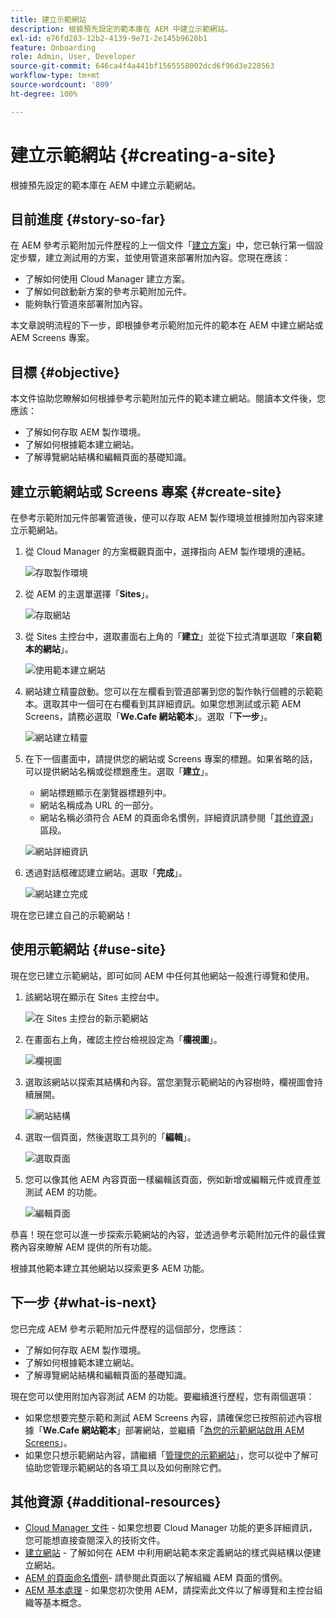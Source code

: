 ```yaml
---
title: 建立示範網站
description: 根據預先設定的範本庫在 AEM 中建立示範網站。
exl-id: e76fd283-12b2-4139-9e71-2e145b9620b1
feature: Onboarding
role: Admin, User, Developer
source-git-commit: 646ca4f4a441bf1565558002dcd6f96d3e228563
workflow-type: tm+mt
source-wordcount: '809'
ht-degree: 100%

---
```


# 建立示範網站 {#creating-a-site}

根據預先設定的範本庫在 AEM 中建立示範網站。

## 目前進度 {#story-so-far}

在 AEM 參考示範附加元件歷程的上一個文件「[建立方案](create-program.md)」中，您已執行第一個設定步驟，建立測試用的方案，並使用管道來部署附加內容。您現在應該：

* 了解如何使用 Cloud Manager 建立方案。
* 了解如何啟動新方案的參考示範附加元件。
* 能夠執行管道來部署附加內容。

本文章說明流程的下一步，即根據參考示範附加元件的範本在 AEM 中建立網站或 AEM Screens 專案。

## 目標 {#objective}

本文件協助您瞭解如何根據參考示範附加元件的範本建立網站。閱讀本文件後，您應該：

* 了解如何存取 AEM 製作環境。
* 了解如何根據範本建立網站。
* 了解導覽網站結構和編輯頁面的基礎知識。

## 建立示範網站或 Screens 專案 {#create-site}

在參考示範附加元件部署管道後，便可以存取 AEM 製作環境並根據附加內容來建立示範網站。

1. 從 Cloud Manager 的方案概觀頁面中，選擇指向 AEM 製作環境的連結。

   ![存取製作環境](assets/access-author.png)

1. 從 AEM 的主選單選擇「**Sites**」。

   ![存取網站](assets/access-sites.png)

1. 從 Sites 主控台中，選取畫面右上角的「**建立**」並從下拉式清單選取「**來自範本的網站**」。

   ![使用範本建立網站](assets/create-site-from-template.png)

1. 網站建立精靈啟動。您可以在左欄看到管道部署到您的製作執行個體的示範範本。選取其中一個可在右欄看到其詳細資訊。如果您想測試或示範 AEM Screens，請務必選取「**We.Cafe 網站範本**」。選取「**下一步**」。

   ![網站建立精靈](assets/site-creation-wizard.png)

1. 在下一個畫面中，請提供您的網站或 Screens 專案的標題。如果省略的話，可以提供網站名稱或從標題產生。選取「**建立**」。

   * 網站標題顯示在瀏覽器標題列中。
   * 網站名稱成為 URL 的一部分。
   * 網站名稱必須符合 AEM 的頁面命名慣例，詳細資訊請參閱「[其他資源](#additional-resources)」區段。

   ![網站詳細資訊](assets/site-details.png)

1. 透過對話框確認建立網站。選取「**完成**」。

   ![網站建立完成](assets/site-creation-complete.png)

現在您已建立自己的示範網站！

## 使用示範網站 {#use-site}

現在您已建立示範網站，即可如同 AEM 中任何其他網站一般進行導覽和使用。

1. 該網站現在顯示在 Sites 主控台中。

   ![在 Sites 主控台的新示範網站](assets/new-demo-site.png)

1. 在畫面右上角，確認主控台檢視設定為「**欄視圖**」。

   ![欄視圖](assets/column-view.png)

1. 選取該網站以探索其結構和內容。當您瀏覽示範網站的內容樹時，欄視圖會持續展開。

   ![網站結構](assets/site-structure.png)

1. 選取一個頁面，然後選取工具列的「**編輯**」。

   ![選取頁面](assets/select-page.png)

1. 您可以像其他 AEM 內容頁面一樣編輯該頁面，例如新增或編輯元件或資產並測試 AEM 的功能。

   ![編輯頁面](assets/edit-page.png)

恭喜！現在您可以進一步探索示範網站的內容，並透過參考示範附加元件的最佳實務內容來瞭解 AEM 提供的所有功能。

根據其他範本建立其他網站以探索更多 AEM 功能。

## 下一步 {#what-is-next}

您已完成 AEM 參考示範附加元件歷程的這個部分，您應該：

* 了解如何存取 AEM 製作環境。
* 了解如何根據範本建立網站。
* 了解導覽網站結構和編輯頁面的基礎知識。

現在您可以使用附加內容測試 AEM 的功能。要繼續進行歷程，您有兩個選項：

* 如果您想要完整示範和測試 AEM Screens 內容，請確保您已按照前述內容根據「**We.Cafe 網站範本**」部署網站，並繼續「[為您的示範網站啟用 AEM Screens](screens.md)」。
* 如果您只想示範網站內容，請繼續「[管理您的示範網站](manage.md)」，您可以從中了解可協助您管理示範網站的各項工具以及如何刪除它們。

## 其他資源 {#additional-resources}

* [Cloud Manager 文件](https://experienceleague.adobe.com/docs/experience-manager-cloud-service/onboarding/onboarding-concepts/cloud-manager-introduction.html) - 如果您想要 Cloud Manager 功能的更多詳細資訊，您可能想直接查閱深入的技術文件。
* [建立網站](/help/sites-cloud/administering/site-creation/create-site.md) - 了解如何在 AEM 中利用網站範本來定義網站的樣式與結構以便建立網站。
* [AEM 的頁面命名慣例](/help/sites-cloud/authoring/sites-console/organizing-pages.md#page-name-restrictions-and-best-practices)- 請參閱此頁面以了解組織 AEM 頁面的慣例。
* [AEM 基本處理](/help/sites-cloud/authoring/basic-handling.md) - 如果您初次使用 AEM，請探索此文件以了解導覽和主控台組織等基本概念。
